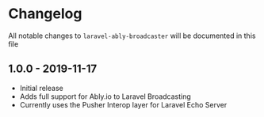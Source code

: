 # Changelog

All notable changes to `laravel-ably-broadcaster` will be documented in this file

## 1.0.0 - 2019-11-17

- Initial release
- Adds full support for Ably.io to Laravel Broadcasting
- Currently uses the Pusher Interop layer for Laravel Echo Server
